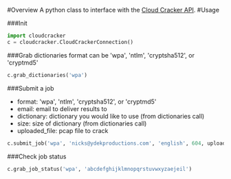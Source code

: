 #Overview
A python class to interface with the [Cloud Cracker API](https://www.cloudcracker.com/developers.html).
#Usage

###Init
```python
import cloudcracker
c = cloudcracker.CloudCrackerConnection()
```

###Grab dictionaries
format can be 'wpa', 'ntlm', 'cryptsha512', or 'cryptmd5'

```python
c.grab_dictionaries('wpa')
```

###Submit a job
* format: 'wpa', 'ntlm', 'cryptsha512', or 'cryptmd5'
* email: email to deliver results to
* dictionary: dictionary you would like to use (from dictionaries call)
* size: size of dictionary (from dictionaries call)
* uploaded_file: pcap file to crack

```python
c.submit_job('wpa', 'nicks@ydekproductions.com', 'english', 604, uploaded_file)
```

###Check job status
```python
c.grab_job_status('wpa', 'abcdefghijklmnopqrstuvwxyzaejeil')
```